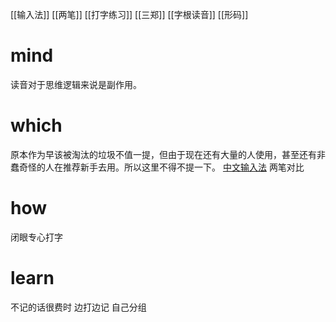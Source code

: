 [[输入法]]
[[两笔]]
[[打字练习]]
[[三郑]]
[[字根读音]]
[[形码]]
# mind
读音对于思维逻辑来说是副作用。

# which
原本作为早该被淘汰的垃圾不值一提，但由于现在还有大量的人使用，甚至还有非蠢奇怪的人在推荐新手去用。所以这里不得不提一下。
[中文输入法](https://dieken.gitlab.io/posts/chinese-input-methods/)
两笔对比

# how
闭眼专心打字

# learn
不记的话很费时
边打边记
自己分组
